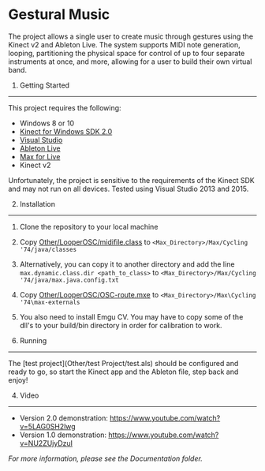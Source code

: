 Gestural Music
=============

The project allows a single user to create music through gestures using the Kinect v2 and Ableton Live. The system supports MIDI note generation, looping, partitioning the physical space for control of up to four separate instruments at once, and more, allowing for a user to build their own virtual band.


1. Getting Started
------------------
This project requires the following:

* Windows 8 or 10
* [Kinect for Windows SDK 2.0](http://www.microsoft.com/en-us/kinectforwindows/develop/)
* [Visual Studio](http://www.visualstudio.com/)
* [Ableton Live](https://www.ableton.com/en/live/new-in-9/)
* [Max for Live](https://www.ableton.com/en/live/max-for-live/)
* Kinect v2

Unfortunately, the project is sensitive to the requirements of the Kinect SDK and may not run on all devices. Tested using Visual Studio 2013 and 2015.

2. Installation
--------------------
1. Clone the repository to your local machine
2. Copy [Other/LooperOSC/midifile.class](Other/LooperOSC/midifile.class) to ```<Max_Directory>/Max/Cycling '74/java/classes```
  1. Alternatively, you can copy it to another directory and add the line ```max.dynamic.class.dir <path_to_class>``` to ```<Max_Directory>/Max/Cycling '74/java/max.java.config.txt```
3. Copy [Other/LooperOSC/OSC-route.mxe](Other/LooperOSC/OSC-route.mxe) to ```<Max_Directory>/Max\Cycling '74\max-externals```
4. You also need to install Emgu CV. You may have to copy some of the dll's to your build/bin directory in order for calibration to work.

3. Running
--------------------
The [test project](Other/test Project/test.als) should be configured and ready to go, so start the Kinect app and the Ableton file, step back and enjoy!

4. Video
-------------------
- Version 2.0 demonstration: https://www.youtube.com/watch?v=5LAG0SH2lwg
- Version 1.0 demonstration: https://www.youtube.com/watch?v=NU2ZUjyDzuI


*For more information, please see the Documentation folder.*
